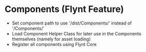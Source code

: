 # Components (Flynt Feature)

- Set component path to use '/dist/Components/' instead of '/Components/'
- Load Component Helper Class for later use in the Components themselves (namely for asset loading)
- Register all components using Flynt Core
